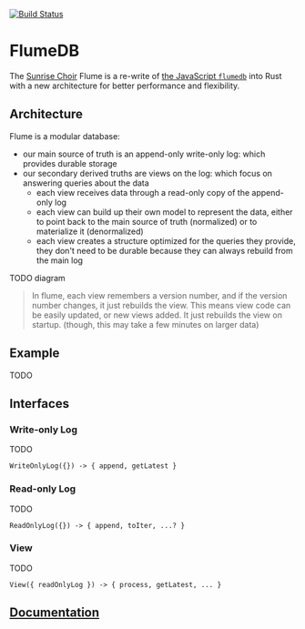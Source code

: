 [![Build Status](https://travis-ci.com/sunrise-choir/flumedb-rs.svg?branch=master)](https://travis-ci.com/sunrise-choir/flumedb-rs)

# FlumeDB

The [Sunrise Choir](https://sunrisechoir.com) Flume is a re-write of [the JavaScript `flumedb`](https://github.com/flumedb/flumedb) into Rust with a new architecture for better performance and flexibility.

## Architecture

Flume is a modular database:

- our main source of truth is an append-only write-only log: which provides durable storage
- our secondary derived truths are views on the log: which focus on answering queries about the data
  - each view receives data through a read-only copy of the append-only log
  - each view can build up their own model to represent the data, either to point back to the main source of truth (normalized) or to materialize it (denormalized)
  - each view creates a structure optimized for the queries they provide, they don't need to be durable because they can always rebuild from the main log

TODO diagram

> In flume, each view remembers a version number, and if the version number changes, it just rebuilds the view. This means view code can be easily updated, or new views added. It just rebuilds the view on startup. (though, this may take a few minutes on larger data)

## Example

TODO

## Interfaces

### Write-only Log

TODO

`WriteOnlyLog({}) -> { append, getLatest }`

### Read-only Log

TODO

`ReadOnlyLog({}) -> { append, toIter, ...? }`

### View

TODO

`View({ readOnlyLog }) -> { process, getLatest, ... }`

## [Documentation](http://sunrise-choir.github.io/flumedb-rs/flumedb/)
